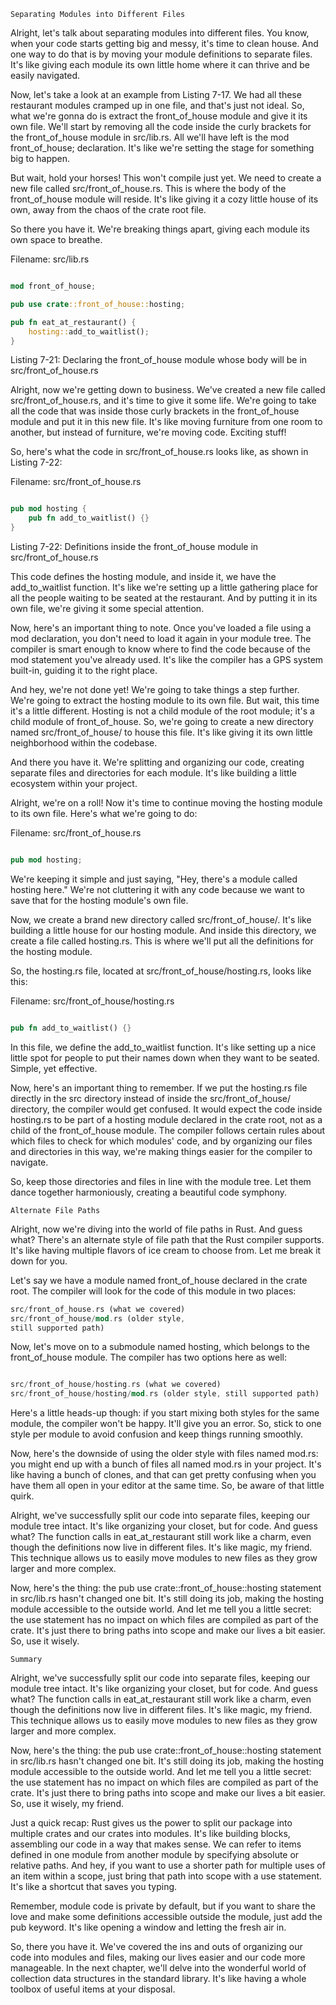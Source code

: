     Separating Modules into Different Files

Alright, let's talk about separating modules into different files. You know,
when your code starts getting big and messy, it's time to clean house. And one
way to do that is by moving your module definitions to separate files. It's like
giving each module its own little home where it can thrive and be easily
navigated.

Now, let's take a look at an example from Listing 7-17. We had all these
restaurant modules cramped up in one file, and that's just not ideal. So, what
we're gonna do is extract the front_of_house module and give it its own file.
We'll start by removing all the code inside the curly brackets for the
front_of_house module in src/lib.rs. All we'll have left is the mod
front_of_house; declaration. It's like we're setting the stage for something big
to happen.

But wait, hold your horses! This won't compile just yet. We need to create a new
file called src/front_of_house.rs. This is where the body of the front_of_house
module will reside. It's like giving it a cozy little house of its own, away
from the chaos of the crate root file.

So there you have it. We're breaking things apart, giving each module its own
space to breathe.

Filename: src/lib.rs

```rust

mod front_of_house;

pub use crate::front_of_house::hosting;

pub fn eat_at_restaurant() {
    hosting::add_to_waitlist();
}

```

Listing 7-21: Declaring the front_of_house module whose body will be in
src/front_of_house.rs

Alright, now we're getting down to business. We've created a new file called
src/front_of_house.rs, and it's time to give it some life. We're going to take
all the code that was inside those curly brackets in the front_of_house module
and put it in this new file. It's like moving furniture from one room to
another, but instead of furniture, we're moving code. Exciting stuff!

So, here's what the code in src/front_of_house.rs looks like, as shown in
Listing 7-22:

Filename: src/front_of_house.rs

```rust

pub mod hosting {
    pub fn add_to_waitlist() {}
}
```

Listing 7-22: Definitions inside the front_of_house module in src/front_of_house.rs


This code defines the hosting module, and inside it, we have the add_to_waitlist
function. It's like we're setting up a little gathering place for all the people
waiting to be seated at the restaurant. And by putting it in its own file, we're
giving it some special attention.

Now, here's an important thing to note. Once you've loaded a file using a mod
declaration, you don't need to load it again in your module tree. The compiler
is smart enough to know where to find the code because of the mod statement
you've already used. It's like the compiler has a GPS system built-in, guiding
it to the right place.

And hey, we're not done yet! We're going to take things a step further. We're
going to extract the hosting module to its own file. But wait, this time it's a
little different. Hosting is not a child module of the root module; it's a child
module of front_of_house. So, we're going to create a new directory named
src/front_of_house/ to house this file. It's like giving it its own little
neighborhood within the codebase.

And there you have it. We're splitting and organizing our code, creating
separate files and directories for each module. It's like building a little
ecosystem within your project.

Alright, we're on a roll! Now it's time to continue moving the hosting module to
its own file. Here's what we're going to do:

Filename: src/front_of_house.rs

```rust

pub mod hosting;

```

We're keeping it simple and just saying, "Hey, there's a module called hosting
here." We're not cluttering it with any code because we want to save that for
the hosting module's own file.

Now, we create a brand new directory called src/front_of_house/. It's like
building a little house for our hosting module. And inside this directory, we
create a file called hosting.rs. This is where we'll put all the definitions for
the hosting module.

So, the hosting.rs file, located at src/front_of_house/hosting.rs, looks like
this:

Filename: src/front_of_house/hosting.rs

```rust

pub fn add_to_waitlist() {}

```

In this file, we define the add_to_waitlist function. It's like setting up a
nice little spot for people to put their names down when they want to be seated.
Simple, yet effective.

Now, here's an important thing to remember. If we put the hosting.rs file
directly in the src directory instead of inside the src/front_of_house/
directory, the compiler would get confused. It would expect the code inside
hosting.rs to be part of a hosting module declared in the crate root, not as a
child of the front_of_house module. The compiler follows certain rules about
which files to check for which modules' code, and by organizing our files and
directories in this way, we're making things easier for the compiler to
navigate.

So, keep those directories and files in line with the module tree. Let them
dance together harmoniously, creating a beautiful code symphony.

    Alternate File Paths

Alright, now we're diving into the world of file paths in Rust. And guess what?
There's an alternate style of file path that the Rust compiler supports. It's
like having multiple flavors of ice cream to choose from. Let me break it down
for you.

Let's say we have a module named front_of_house declared in the crate root. The
compiler will look for the code of this module in two places:

```rust
src/front_of_house.rs (what we covered) 
src/front_of_house/mod.rs (older style,
still supported path)
```

Now, let's move on to a submodule named hosting, which belongs to the
front_of_house module. The compiler has two options here as well:

```rust

src/front_of_house/hosting.rs (what we covered)
src/front_of_house/hosting/mod.rs (older style, still supported path)

```

Here's a little heads-up though: if you start mixing both styles for the same
module, the compiler won't be happy. It'll give you an error. So, stick to one
style per module to avoid confusion and keep things running smoothly.

Now, here's the downside of using the older style with files named mod.rs: you
might end up with a bunch of files all named mod.rs in your project. It's like
having a bunch of clones, and that can get pretty confusing when you have them
all open in your editor at the same time. So, be aware of that little quirk.

Alright, we've successfully split our code into separate files, keeping our
module tree intact. It's like organizing your closet, but for code. And guess
what? The function calls in eat_at_restaurant still work like a charm, even
though the definitions now live in different files. It's like magic, my friend.
This technique allows us to easily move modules to new files as they grow larger
and more complex.

Now, here's the thing: the pub use crate::front_of_house::hosting statement in
src/lib.rs hasn't changed one bit. It's still doing its job, making the hosting
module accessible to the outside world. And let me tell you a little secret: the
use statement has no impact on which files are compiled as part of the crate.
It's just there to bring paths into scope and make our lives a bit easier. So,
use it wisely.

    Summary

Alright, we've successfully split our code into separate files, keeping our
module tree intact. It's like organizing your closet, but for code. And guess
what? The function calls in eat_at_restaurant still work like a charm, even
though the definitions now live in different files. It's like magic, my friend.
This technique allows us to easily move modules to new files as they grow larger
and more complex.

Now, here's the thing: the pub use crate::front_of_house::hosting statement in
src/lib.rs hasn't changed one bit. It's still doing its job, making the hosting
module accessible to the outside world. And let me tell you a little secret: the
use statement has no impact on which files are compiled as part of the crate.
It's just there to bring paths into scope and make our lives a bit easier. So,
use it wisely, my friend.

Just a quick recap: Rust gives us the power to split our package into multiple
crates and our crates into modules. It's like building blocks, assembling our
code in a way that makes sense. We can refer to items defined in one module from
another module by specifying absolute or relative paths. And hey, if you want to
use a shorter path for multiple uses of an item within a scope, just bring that
path into scope with a use statement. It's like a shortcut that saves you
typing.

Remember, module code is private by default, but if you want to share the love
and make some definitions accessible outside the module, just add the pub
keyword. It's like opening a window and letting the fresh air in.

So, there you have it. We've covered the ins and outs of organizing our code
into modules and files, making our lives easier and our code more manageable. In
the next chapter, we'll delve into the wonderful world of collection data
structures in the standard library. It's like having a whole toolbox of useful
items at your disposal.
